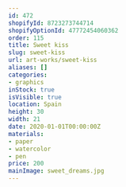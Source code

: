 ```yaml
---
id: 472
shopifyId: 8723273744714
shopifyOptionId: 47772454060362
order: 115
title: Sweet kiss
slug: sweet-kiss
url: art-works/sweet-kiss
aliases: []
categories:
- graphics
inStock: true
isVisible: true
location: Spain
height: 30
width: 21
date: 2020-01-01T00:00:00Z
materials:
- paper
- watercolor
- pen
price: 200
mainImage: sweet_dreams.jpg
---
```

